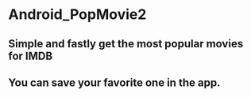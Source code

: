 # Android_PopMovie2 
## Simple and fastly get the most popular movies for IMDB
## You can save your favorite one in the app.
